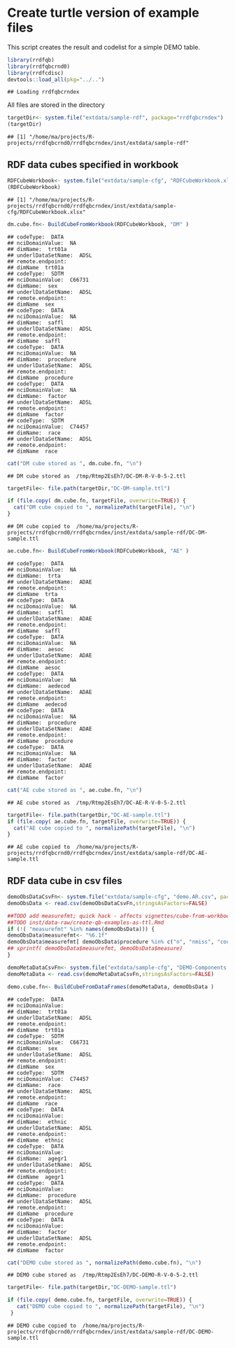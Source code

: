 Create turtle version of example files
======================================

This script creates the result and codelist for a simple DEMO table.

``` r
library(rrdfqb)
library(rrdfqbcrnd0)
library(rrdfcdisc)
devtools::load_all(pkg="../..")
```

    ## Loading rrdfqbcrndex

All files are stored in the directory

``` r
targetDir<- system.file("extdata/sample-rdf", package="rrdfqbcrndex")
(targetDir)
```

    ## [1] "/home/ma/projects/R-projects/rrdfqbcrnd0/rrdfqbcrndex/inst/extdata/sample-rdf"

RDF data cubes specified in workbook
------------------------------------

``` r
RDFCubeWorkbook<- system.file("extdata/sample-cfg", "RDFCubeWorkbook.xlsx", package="rrdfqbcrndex")
(RDFCubeWorkbook)
```

    ## [1] "/home/ma/projects/R-projects/rrdfqbcrnd0/rrdfqbcrndex/inst/extdata/sample-cfg/RDFCubeWorkbook.xlsx"

``` r
dm.cube.fn<- BuildCubeFromWorkbook(RDFCubeWorkbook, "DM" )
```

    ## codeType:  DATA 
    ## nciDomainValue:  NA 
    ## dimName:  trt01a 
    ## underlDataSetName:  ADSL 
    ## remote.endpoint:  
    ## dimName  trt01a 
    ## codeType:  SDTM 
    ## nciDomainValue:  C66731 
    ## dimName:  sex 
    ## underlDataSetName:  ADSL 
    ## remote.endpoint:  
    ## dimName  sex 
    ## codeType:  DATA 
    ## nciDomainValue:  NA 
    ## dimName:  saffl 
    ## underlDataSetName:  ADSL 
    ## remote.endpoint:  
    ## dimName  saffl 
    ## codeType:  DATA 
    ## nciDomainValue:  NA 
    ## dimName:  procedure 
    ## underlDataSetName:  ADSL 
    ## remote.endpoint:  
    ## dimName  procedure 
    ## codeType:  DATA 
    ## nciDomainValue:  NA 
    ## dimName:  factor 
    ## underlDataSetName:  ADSL 
    ## remote.endpoint:  
    ## dimName  factor 
    ## codeType:  SDTM 
    ## nciDomainValue:  C74457 
    ## dimName:  race 
    ## underlDataSetName:  ADSL 
    ## remote.endpoint:  
    ## dimName  race

``` r
cat("DM cube stored as ", dm.cube.fn, "\n")
```

    ## DM cube stored as  /tmp/Rtmp2EsEh7/DC-DM-R-V-0-5-2.ttl

``` r
targetFile<- file.path(targetDir,"DC-DM-sample.ttl")

if (file.copy( dm.cube.fn, targetFile, overwrite=TRUE)) {
  cat("DM cube copied to ", normalizePath(targetFile), "\n")
}
```

    ## DM cube copied to  /home/ma/projects/R-projects/rrdfqbcrnd0/rrdfqbcrndex/inst/extdata/sample-rdf/DC-DM-sample.ttl

``` r
ae.cube.fn<- BuildCubeFromWorkbook(RDFCubeWorkbook, "AE" )
```

    ## codeType:  DATA 
    ## nciDomainValue:  NA 
    ## dimName:  trta 
    ## underlDataSetName:  ADAE 
    ## remote.endpoint:  
    ## dimName  trta 
    ## codeType:  DATA 
    ## nciDomainValue:  NA 
    ## dimName:  saffl 
    ## underlDataSetName:  ADAE 
    ## remote.endpoint:  
    ## dimName  saffl 
    ## codeType:  DATA 
    ## nciDomainValue:  NA 
    ## dimName:  aesoc 
    ## underlDataSetName:  ADAE 
    ## remote.endpoint:  
    ## dimName  aesoc 
    ## codeType:  DATA 
    ## nciDomainValue:  NA 
    ## dimName:  aedecod 
    ## underlDataSetName:  ADAE 
    ## remote.endpoint:  
    ## dimName  aedecod 
    ## codeType:  DATA 
    ## nciDomainValue:  NA 
    ## dimName:  procedure 
    ## underlDataSetName:  ADAE 
    ## remote.endpoint:  
    ## dimName  procedure 
    ## codeType:  DATA 
    ## nciDomainValue:  NA 
    ## dimName:  factor 
    ## underlDataSetName:  ADAE 
    ## remote.endpoint:  
    ## dimName  factor

``` r
cat("AE cube stored as ", ae.cube.fn, "\n")
```

    ## AE cube stored as  /tmp/Rtmp2EsEh7/DC-AE-R-V-0-5-2.ttl

``` r
targetFile<- file.path(targetDir,"DC-AE-sample.ttl")
if (file.copy( ae.cube.fn, targetFile, overwrite=TRUE)) {
  cat("AE cube copied to ", normalizePath(targetFile), "\n")
}
```

    ## AE cube copied to  /home/ma/projects/R-projects/rrdfqbcrnd0/rrdfqbcrndex/inst/extdata/sample-rdf/DC-AE-sample.ttl

RDF data cube in csv files
--------------------------

``` r
demoObsDataCsvFn<- system.file("extdata/sample-cfg", "demo.AR.csv", package="rrdfqbcrndex")
demoObsData <- read.csv(demoObsDataCsvFn,stringsAsFactors=FALSE)

##TODO add measurefmt; quick hack - affects vignettes/cube-from-workbook.Rmd and
##TODO inst/data-raw/create-qb-examples-as-ttl.Rmd
if (!( "measurefmt" %in% names(demoObsData))) {
demoObsData$measurefmt<- "%6.1f"
demoObsData$measurefmt[ demoObsData$procedure %in% c("n", "nmiss", "count") ]<- "%6.0f"
## sprintf( demoObsData$measurefmt, demoObsData$measure)
}

demoMetaDataCsvFn<- system.file("extdata/sample-cfg", "DEMO-Components.csv", package="rrdfqbcrndex")
demoMetaData <- read.csv(demoMetaDataCsvFn,stringsAsFactors=FALSE)

demo.cube.fn<- BuildCubeFromDataFrames(demoMetaData, demoObsData )
```

    ## codeType:  DATA 
    ## nciDomainValue:   
    ## dimName:  trt01a 
    ## underlDataSetName:  ADSL 
    ## remote.endpoint:  
    ## dimName  trt01a 
    ## codeType:  SDTM 
    ## nciDomainValue:  C66731 
    ## dimName:  sex 
    ## underlDataSetName:  ADSL 
    ## remote.endpoint:  
    ## dimName  sex 
    ## codeType:  SDTM 
    ## nciDomainValue:  C74457 
    ## dimName:  race 
    ## underlDataSetName:  ADSL 
    ## remote.endpoint:  
    ## dimName  race 
    ## codeType:  DATA 
    ## nciDomainValue:   
    ## dimName:  ethnic 
    ## underlDataSetName:  ADSL 
    ## remote.endpoint:  
    ## dimName  ethnic 
    ## codeType:  DATA 
    ## nciDomainValue:   
    ## dimName:  agegr1 
    ## underlDataSetName:  ADSL 
    ## remote.endpoint:  
    ## dimName  agegr1 
    ## codeType:  DATA 
    ## nciDomainValue:   
    ## dimName:  procedure 
    ## underlDataSetName:  ADSL 
    ## remote.endpoint:  
    ## dimName  procedure 
    ## codeType:  DATA 
    ## nciDomainValue:   
    ## dimName:  factor 
    ## underlDataSetName:  ADSL 
    ## remote.endpoint:  
    ## dimName  factor

``` r
cat("DEMO cube stored as ", normalizePath(demo.cube.fn), "\n")
```

    ## DEMO cube stored as  /tmp/Rtmp2EsEh7/DC-DEMO-R-V-0-5-2.ttl

``` r
targetFile<- file.path(targetDir,"DC-DEMO-sample.ttl")

if (file.copy( demo.cube.fn, targetFile, overwrite=TRUE)) {
   cat("DEMO cube copied to ", normalizePath(targetFile), "\n")
 }
```

    ## DEMO cube copied to  /home/ma/projects/R-projects/rrdfqbcrnd0/rrdfqbcrndex/inst/extdata/sample-rdf/DC-DEMO-sample.ttl
